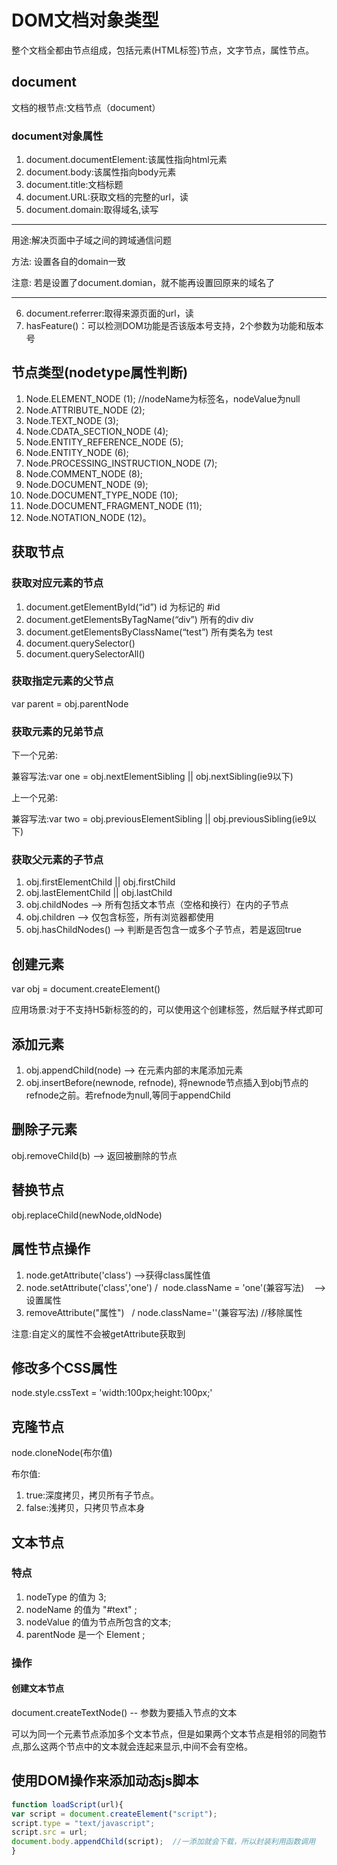 # DOM文档对象类型

整个文档全都由节点组成，包括元素(HTML标签)节点，文字节点，属性节点。


## document

文档的根节点:文档节点（document）

### document对象属性

1. document.documentElement:该属性指向html元素
2. document.body:该属性指向body元素
3. document.title:文档标题
4. document.URL:获取文档的完整的url，读
5. document.domain:取得域名,读写
***
用途:解决页面中子域之间的跨域通信问题

方法: 设置各自的domain一致

注意: 若是设置了document.domian，就不能再设置回原来的域名了
***
6. document.referrer:取得来源页面的url，读
7. hasFeature()：可以检测DOM功能是否该版本号支持，2个参数为功能和版本号

## 节点类型(nodetype属性判断)

1. Node.ELEMENT_NODE (1);  //nodeName为标签名，nodeValue为null
2. Node.ATTRIBUTE_NODE (2);
3. Node.TEXT_NODE (3);
4. Node.CDATA_SECTION_NODE (4);
5. Node.ENTITY_REFERENCE_NODE (5);
6. Node.ENTITY_NODE (6);
7. Node.PROCESSING_INSTRUCTION_NODE (7);
8. Node.COMMENT_NODE (8);
9. Node.DOCUMENT_NODE (9);
10. Node.DOCUMENT_TYPE_NODE (10);
11. Node.DOCUMENT_FRAGMENT_NODE (11);
12. Node.NOTATION_NODE (12)。
## 获取节点

### 获取对应元素的节点
1. document.getElementById(“id”) id 为标记的 #id
2. document.getElementsByTagName(“div”) 所有的div div
3. document.getElementsByClassName(“test”) 所有类名为 test
4. document.querySelector()
5. document.querySelectorAll()

### 获取指定元素的父节点

var parent = obj.parentNode

### 获取元素的兄弟节点

下一个兄弟:

兼容写法:var one = obj.nextElementSibling || obj.nextSibling(ie9以下)  

上一个兄弟:

兼容写法:var two = obj.previousElementSibling || obj.previousSibling(ie9以下)

### 获取父元素的子节点

1. obj.firstElementChild || obj.firstChild 
2. obj.lastElementChild || obj.lastChild
3. obj.childNodes  --> 所有包括文本节点（空格和换行）在内的子节点
4. obj.children --> 仅包含标签，所有浏览器都使用 
5. obj.hasChildNodes() --> 判断是否包含一或多个子节点，若是返回true
## 创建元素

var obj = document.createElement()

应用场景:对于不支持H5新标签的的，可以使用这个创建标签，然后赋予样式即可

## 添加元素

1. obj.appendChild(node) --> 在元素内部的末尾添加元素
2. obj.insertBefore(newnode, refnode), 将newnode节点插入到obj节点的refnode之前。若refnode为null,等同于appendChild

## 删除子元素

obj.removeChild(b)  --> 返回被删除的节点

## 替换节点

obj.replaceChild(newNode,oldNode) 

## 属性节点操作

1. node.getAttribute('class') -->获得class属性值
2. node.setAttribute('class','one')  /  node.className = 'one'(兼容写法)    --> 设置属性
3. removeAttribute("属性")   /  node.className=''(兼容写法)  //移除属性

注意:自定义的属性不会被getAttribute获取到

## 修改多个CSS属性

node.style.cssText = 'width:100px;height:100px;'

## 克隆节点

node.cloneNode(布尔值)

布尔值:
1. true:深度拷贝，拷贝所有子节点。
2. false:浅拷贝，只拷贝节点本身

## 文本节点 

### 特点
1. nodeType 的值为 3;
2. nodeName 的值为 "#text" ;
3. nodeValue 的值为节点所包含的文本;
4. parentNode 是一个 Element ;

### 操作

#### 创建文本节点

document.createTextNode() -- 参数为要插入节点的文本

可以为同一个元素节点添加多个文本节点，但是如果两个文本节点是相邻的同胞节点,那么这两个节点中的文本就会连起来显示,中间不会有空格。


## 使用DOM操作来添加动态js脚本

```js
function loadScript(url){
var script = document.createElement("script");
script.type = "text/javascript";
script.src = url;
document.body.appendChild(script);  //一添加就会下载，所以封装利用函数调用
}
```
